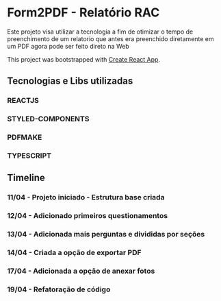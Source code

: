 # Form2PDF - Relatório RAC

Este projeto visa utilizar a tecnologia a fim de otimizar o tempo de preenchimento de um relatorio que antes era preenchido diretamente em um PDF agora pode ser feito direto na Web

This project was bootstrapped with [Create React App](https://github.com/facebook/create-react-app).

## Tecnologias e Libs utilizadas

### REACTJS

### STYLED-COMPONENTS

### PDFMAKE

### TYPESCRIPT

## Timeline

### 11/04 - Projeto iniciado - Estrutura base criada

### 12/04 - Adicionado primeiros questionamentos

### 13/04 - Adicionada mais perguntas e divididas por seções

### 14/04 - Criada a opção de exportar PDF

### 17/04 - Adicionada a opção de anexar fotos

### 19/04 - Refatoração de código
